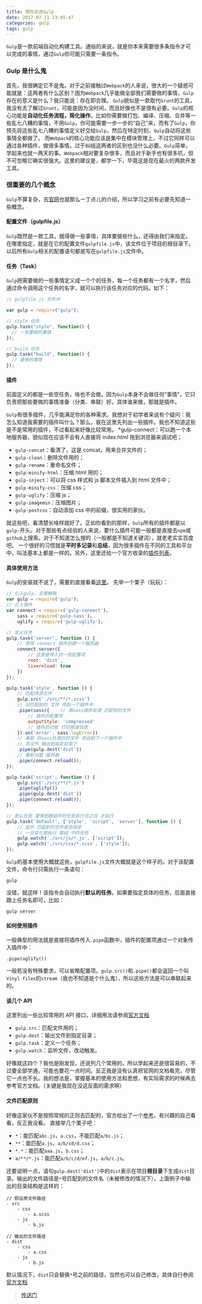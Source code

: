 ```yaml
---
title: 带你走进Gulp
date: 2017-07-11 23:05:47
categories: gulp
tags: gulp
---
```


`Gulp`是一款前端自动化构建工具。通俗的来说，就是你本来需要很多条指令才可以完成的事情，通过`Gulp`你可能只需要一条指令。

<!--more-->

### Gulp 是什么鬼

首先，我很确定它不是鬼。对于之前接触过`Webpack`的人来说，很大的一个疑惑可能就是：这两者有什么区别？因为`Webpack`几乎能做全部我们需要做的事情，`Gulp`存在的意义是什么？我只能说：存在即合理。
`Gulp`貌似是一款取代`Grunt`的工具，我没有去了解过`Grunt`，可能是因为没时间，而且好像也不是很有必要。`Gulp`的核心功能是**自动化任务流程，简化操作**。比如你需要做打包、编译、压缩、合并等一些乱七八糟的事情，不用`Gulp`，你可能需要一步一步的“自己”来，而有了`Gulp`，你预先将这些乱七八糟的事情定义好交给`Gulp`，然后在特定时刻，`Gulp`自动将这些事情全都做了。
而`Webpack`的核心功能应该是集中在模块管理上，不过它同样可以通过各种插件，做很多事情。过于纠结这两者的区别也没什么必要。`Gulp`简单，学起来也就一两天的事。`Webpack`相对要复杂很多，而且对于新手也有很多坑，但不可忽略它确实很强大。这里的建议是，都学一下，毕竟这是现在最火的两款开发工具。

### 很重要的几个概念

`Gulp`不算复杂，去[官网](http://www.gulpjs.com.cn/)也就那么一丁点儿的介绍，所以学习之前有必要先知道一些概念。

#### 配置文件（gulpfile.js）

`Gulp`既然是一款工具，就得做一些事情，具体要做些什么，还得由我们来指定。在哪里指定，就是在它的配置文件`gulpfile.js`中，该文件位于项目的根目录下。以后所有`Gulp`相关的配置语句都是写在`gulpfile.js`文件中。

#### 任务（Task）

`Gulp`把需要做的一些事情定义成一个个的任务，每一个任务都有一个名字，然后通过命令调用这个任务的名字，就可以执行该任务对应的代码。如下：

```js
// gulpfile.js 文件中

var gulp = require("gulp");

// style 任务
gulp.task("style", function() {
  // 一些要做的事情
});

// build 任务
gulp.task("build", function() {
  // 要做的事情
});
```

#### 插件

前面定义的都是一些空任务，啥也不会做。因为`Gulp`本身不会做任何“事情”，它只负责把那些要做的事情准备（分类、串联）好。具体谁来做，那就是插件。

`Gulp`有很多插件，几乎能满足你的各种需求。我想对于初学者来说有个疑问：我怎么知道我需要的插件叫什么？那么，我在这里先列出一些插件。我也不知道这些是不是常用的插件，不过看起来好像比较常用。
\*gulp-connect：可以跑一个本地服务器，貌似现在应该不会有人直接将 index.html 拖到浏览器来调试吧；

- `gulp-concat`：看清了，这是 concat，用来合并文件的；
- `gulp-clean`：删除文件用的；
- `gulp-rename`：重命名文件；
- `gulp-minify-html`：压缩 html 用的；
- `gulp-inject`：可以将 css 样式和 js 脚本文件插入到 html 文件中；
- `gulp-minify-css`：压缩 css；
- `gulp-uglify`：压缩 js；
- `gulp-imagemin`：压缩图片；
- `gulp-postcss`：自动添加 css 中的前缀，很实用的家伙。

就这些吧，看清楚长啥样就好了。正如你看到的那样，`Gulp`所有的插件都是以`gulp-`开头。对于那些有点经验的人来说，要什么插件可能一般都是直接去`npm`或`github`上搜索。对于不知道怎么搜的（一般都是不知道关键词），就老老实实百度吧。
一个很好的习惯就是**平时多记录**和**总结**，因为很多插件在不同的工具和平台中，叫法基本上都是一样的。另外，这里还给一个官方收录的[插件列表](https://gulpjs.com/plugins/)。

#### 具体使用方法

`Gulp`的安装就不说了，需要的直接看看[这里](http://www.gulpjs.com.cn/docs/getting-started/)。
先举一个栗子（玩玩）：

```js
// 引入gulp，无需解释
var gulp = require('gulp');
// 引入插件
var connect = require('gulp-connect')，
    sass = require('gulp-sass')，
    uglify = require('gulp-uglify');

// 定义任务
gulp.task('server', function () {
    // 使用 connect 插件创建一个服务器
    connect.server({
        // 这里是传入的一些配置项
        root: 'dist',
        livereload: true
    })
});

gulp.task('style', function () {
    // 匹配资源文件
    gulp.src('./src/**/*.scss')
    // 对匹配到的 文件 传到一个插件中
    .pipe(sass({    // 用sass插件处理 匹配到的文件
        // 插件的配置项
        outputStyle: 'compressed'
        // 插件的功能 打印错误信息
    }).on('error', sass.logError))
    // 串联 将sass处理后的文件 传送到下一个插件中
    // 将文件 输出到指定目录下
    .pipe(gulp.dest('dist'))
    // 重新加载 服务器
    .pipe(connect.reload());
});

gulp.task('script', function () {
    gulp.src('./src/**/*.js')
    .pipe(uglify())
    .pipe(gulp.dest('dist'))
    .pipe(connect.reload());
});

// 默认任务 要等到数组中的任务执行完之后 才执行
gulp.task('default', ['style', 'script', 'server'], function () {
    // 监听 匹配到的文件是否改变
    // 一旦变化就执行 数组 中的任务
    gulp.watch('./src/js/*.js', ['script']);
    gulp.watch('./src/css/*.scss', ['style']);
});
```

`Gulp`的基本使用大概就这些，`gulpfile.js`文件大概就是这个样子的。对于该配置文件，命令行只需执行一条语句：

```
gulp
```

没错，就这样！该指令会自动执行**默认的任务**。如果要指定具体的任务，后面直接跟上任务名即可，比如：

```
gulp server
```

#### 如何使用插件

一般典型的用法就是直接将插件传入`.pipe`函数中，插件的配置项通过一个对象传入插件中：

```
.pipe(uglify())
```

一般若没有特殊要求，可以省略配置项。`gulp.src()`和`.pipe()`都会返回一个叫`Vinyl files`的`stream`（我也不知道是个什么鬼），所以这些方法是可以串联起来的。

#### 谈几个 API

这里列出一些比较常用的 API 接口，详细用法请参阅[官方文档](http://www.gulpjs.com.cn/docs/api/)

- `gulp.src`：匹配文件用的；
- `gulp.dest`：输出文件到指定目录；
- `gulp.task`：定义一个任务；
- `gulp.watch`：监听文件，改动触发。

好像就这四个？我也是刚发现，还说列几个常用的。所以学起来还是很容易的，不过要全部学通，可能也要花一点时间。反正我是没有认真把官网的文档看完，尽管它一点也不长。我的想法是，掌握基本的使用方法和思想，有实际需求的时候再去参考官方文档。（关键是我现在没这反面的需求啊）

#### 文件匹配原则

好像这家伙不是按照常规的正则去匹配的，官方给出了一个[参考](https://github.com/isaacs/node-glob)，有兴趣的自己看看，反正我没看。
直接举几个栗子吧：

- `*`：能匹配`abc.js`，`a.css`，不能匹配`a/bc.js`；
- `**`：能匹配`a.js`，`a/b/cd/d.css`；
- `*.*`：能匹配`aaa.js`，`b.css`；
- `a/**/*.js`：能匹配`a/b/c/d/ef.js`，`a/b/c.js`。

还要说明一点，语句`gulp.dest('dist')`中的`dist`表示在项目**根目录**下生成`dist`目录。输出的文件路径是`*`号匹配到的文件名（未被修改的情况下），上面例子中输出的目录结构是这样的：

```
// 假设原文件路径
- src
    - css
        - a.scss
    - js
        - b.js

// 输出的文件路径
- dist
    - css
        - a.css
    - js
        - b.js
```

默认情况下，`dist`只会替换`*`号之前的路径，当然也可以自己修改，具体自行参阅[官方文档](http://www.gulpjs.com.cn/docs/api/)

> [传送门](http://www.jianshu.com/p/081a3de6be93)
